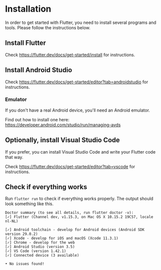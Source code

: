 # Installation

In order to get started with Flutter, you need to install several programs and tools. Please follow the instructions below.

## Install Flutter

Check https://flutter.dev/docs/get-started/install for instructions.

## Install Android Studio

Check https://flutter.dev/docs/get-started/editor?tab=androidstudio for instructions.

### Emulator

If you don't have a real Android device, you'll need an Android emulator.

Find out how to install one here: https://developer.android.com/studio/run/managing-avds

## Optionally, install Visual Studio Code

If you prefer, you can install Visual Studio Code and write your Flutter code that way.

Check https://flutter.dev/docs/get-started/editor?tab=vscode for instructions.

## Check if everything works

Run `flutter run` to check if everything works properly.
The output should look something like this.

```
Doctor summary (to see all details, run flutter doctor -v):
[✓] Flutter (Channel dev, v1.15.3, on Mac OS X 10.15.2 19C57, locale nl-NL)

[✓] Android toolchain - develop for Android devices (Android SDK version 29.0.2)
[✓] Xcode - develop for iOS and macOS (Xcode 11.3.1)
[✓] Chrome - develop for the web
[✓] Android Studio (version 3.5)
[✓] VS Code (version 1.42.1)
[✓] Connected device (3 available)

• No issues found!
```